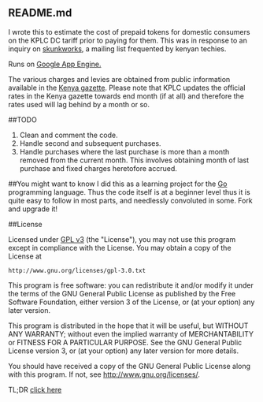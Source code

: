 ## README.md

I wrote this to estimate the cost of prepaid tokens for domestic consumers on the KPLC DC tariff prior to paying for them. This was in response to an inquiry on  [skunkworks](http://orion.my.co.ke/cgi-bin/mailman/listinfo/skunkworks), a mailing list frequented by kenyan techies.  

Runs on [Google App Engine.](https://developers.google.com/appengine/) 
 
The various charges and levies are obtained from public information available in the 
[Kenya gazette](http://kenyalaw.org/kenya_gazette/). Please note that KPLC updates the official rates in the Kenya gazette towards end month (if at all) and therefore the rates used will lag behind by a month or so.


##TODO

1. Clean and comment the code.
2. Handle second and subsequent purchases.
3. Handle purchases where the last purchase is more than a month removed from the current month. This involves obtaining month of last purchase and fixed charges heretofore accrued.



##You might want to know
I did this as a learning project for the [Go](http://golang.org) programming language. Thus the code itself is at a beginner level thus it is quite easy to follow in most parts, and needlessly convoluted in some.  Fork and upgrade it!

##License

Licensed under [GPL v3](http://www.gnu.org/licenses/gpl-3.0.txt) (the "License"), you may not use this program except in compliance with the License. You may obtain a copy of the License at

	http://www.gnu.org/licenses/gpl-3.0.txt
	
This program is free software: you can redistribute it and/or modify
it under the terms of the GNU General Public License as published by
    the Free Software Foundation, either version 3 of the License, or
    (at your option) any later version.

This program is distributed in the hope that it will be useful,
but WITHOUT ANY WARRANTY; without even the implied warranty of
MERCHANTABILITY or FITNESS FOR A PARTICULAR PURPOSE.  See the
GNU General Public License version 3, or (at your option) any later version for more details.

You should have received a copy of the GNU General Public License
along with this program.  If not, see <http://www.gnu.org/licenses/>.

TL;DR [click here](http://choosealicense.com/licenses/#gpl-v3)
 